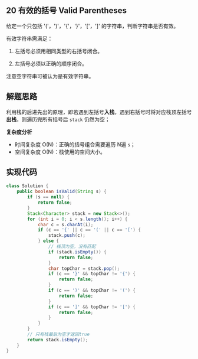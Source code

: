 ## 20 有效的括号 Valid Parentheses

给定一个只包括 '('，')'，'{'，'}'，'['，']' 的字符串，判断字符串是否有效。

有效字符串需满足：

1. 左括号必须用相同类型的右括号闭合。

2. 左括号必须以正确的顺序闭合。

注意空字符串可被认为是有效字符串。



## 解题思路

利用栈的后进先出的原理，即若遇到左括号**入栈**，遇到右括号时将对应栈顶左括号**出栈**，则遍历完所有括号后 `stack` 仍然为空；

**复杂度分析**

- 时间复杂度 O(N)：正确的括号组合需要遍历 N遍 `s`；
- 空间复杂度 O(N)：栈使用的空间大小。



## 实现代码

```java
class Solution {
    public boolean isValid(String s) {
        if (s == null) {
            return false;
        }
        Stack<Character> stack = new Stack<>();
        for (int i = 0; i < s.length(); i++) {
            char c = s.charAt(i);
            if (c == '{' || c == '(' || c == '[') {
                stack.push(c);
            } else {
                // 栈顶为空，没有匹配
                if (stack.isEmpty()) {
                    return false;
                }
                char topChar = stack.pop();
                if (c == '}' && topChar != '{') {
                    return false;
                }
                if (c == ')' && topChar != '(') {
                    return false;
                }
                if (c == ']' && topChar != '[') {
                    return false;
                }
            }
        }
        // 只有栈最后为空才返回true
        return stack.isEmpty();
    }
}
```

